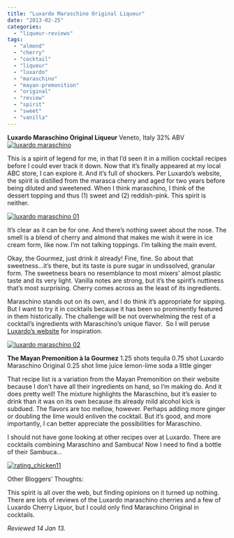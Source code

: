 ```yaml
---
title: "Luxardo Maraschino Original Liqueur"
date: "2013-02-25"
categories: 
  - "liqueur-reviews"
tags: 
  - "almond"
  - "cherry"
  - "cocktail"
  - "liqueur"
  - "luxardo"
  - "maraschino"
  - "mayan-premonition"
  - "original"
  - "review"
  - "spirit"
  - "sweet"
  - "vanilla"
---
```


**Luxardo Maraschino Original Liqueur** Veneto, Italy 32% ABV [![luxardo maraschino](http://s3.amazonaws.com/thegourmez-wpmedia/2013/02/luxardo-maraschino.jpg)](http://www.thegourmez.com/2013/02/luxardo-maraschino-original-liqueur/luxardo-maraschino/)

This is a spirit of legend for me, in that I’d seen it in a million cocktail recipes before I could ever track it down. Now that it’s finally appeared at my local ABC store, I can explore it. And it’s full of shockers. Per Luxardo’s website, the spirit is distilled from the marasca cherry and aged for two years before being diluted and sweetened. When I think maraschino, I think of the dessert topping and thus (1) sweet and (2) reddish-pink. This spirit is neither.

[![luxardo maraschino 01](http://s3.amazonaws.com/thegourmez-wpmedia/2013/02/luxardo-maraschino-01.jpg)](http://www.thegourmez.com/2013/02/luxardo-maraschino-original-liqueur/luxardo-maraschino-01/)

It’s clear as it can be for one. And there’s nothing sweet about the nose. The smell is a blend of cherry and almond that makes me wish it were in ice cream form, like now. I’m not talking toppings. I’m talking the main event.

Okay, the Gourmez, just drink it already! Fine, fine. So about that sweetness…it’s there, but its taste is pure sugar in undissolved, granular form. The sweetness bears no resemblance to most mixers’ almost plastic taste and its very light. Vanilla notes are strong, but it’s the spirit’s nuttiness that’s most surprising. Cherry comes across as the least of its ingredients.

Maraschino stands out on its own, and I do think it’s appropriate for sipping. But I want to try it in cocktails because it has been so prominently featured in them historically. The challenge will be not overwhelming the rest of a cocktaiI’s ingredients with Maraschino’s unique flavor.  So I will peruse [Luxardo’s website](http://www.luxardo.it/index.aspx) for inspiration.

[![luxardo maraschino 02](http://s3.amazonaws.com/thegourmez-wpmedia/2013/02/luxardo-maraschino-02.jpg)](http://www.thegourmez.com/2013/02/luxardo-maraschino-original-liqueur/luxardo-maraschino-02/)

**The Mayan Premonition à la Gourmez** 1.25 shots tequila 0.75 shot Luxardo Maraschino Original 0.25 shot lime juice lemon-lime soda a little ginger

That recipe list is a variation from the Mayan Premonition on their website because I don’t have all their ingredients on hand, so I’m making do. And it does pretty well! The mixture highlights the Maraschino, but it’s easier to drink than it was on its own because its already mild alcohol kick is subdued. The flavors are too mellow, however. Perhaps adding more ginger or doubling the lime would enliven the cocktail. But it’s good, and more importantly, I can better appreciate the possibilities for Maraschino.

I should not have gone looking at other recipes over at Luxardo. There are cocktails combining Maraschino and Sambuca! Now I need to find a bottle of their Sambuca…

[![rating_chicken11](http://s3.amazonaws.com/thegourmez-wpmedia/2009/02/rating_chicken11.gif)](http://www.thegourmez.com/2009/02/barten-guestier-private-selection-merlot-2006/rating_chicken11/)

Other Bloggers’ Thoughts:

This spirit is all over the web, but finding opinions on it turned up nothing. There are lots of reviews of the Luxardo maraschino cherries and a few of Luxardo Cherry Liquor, but I could only find Maraschino Original in cocktails.

_Reviewed 14 Jan 13._

